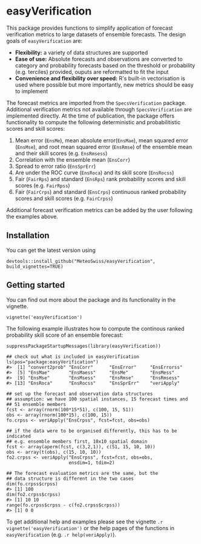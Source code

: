 # easyVerification

This package provides functions to simplify application of forecast verification metrics to large datasets of ensemble forecasts. The design goals of `easyVerification` are:

* __Flexibility:__ a variety of data structures are supported
* __Ease of use:__ Absolute forecasts and observations are converted to category and probability forecasts based on the threshold or probability (e.g. terciles) provided, ouputs are reformatted to fit the input
* __Convenience and flexibility over speed:__ R's built-in vectorisation is used where possible but more importantly, new metrics should be easy to implement

The forecast metrics are imported from the `SpecsVerification` package. Additional verification metrics not available through `SpecsVerification` are implemented directly. At the time of publication, the package offers functionality to compute the following deterministic and probabilitistic scores and skill scores:

1. Mean error (`EnsMe`), mean absolute error(`EnsMae`), mean squared error (`EnsMse`), and root mean squared error (`EnsRmse`) of the ensemble mean and their skill scores (e.g. `EnsRmsess`)
2. Correlation with the ensemble mean (`EnsCorr`)
3. Spread to error ratio (`EnsSprErr`)
4. Are under the ROC curve (`EnsRoca`) and its skill score (`EnsRocss`)
5. Fair (`FairRps`) and standard (`EnsRps`) rank probability scores and skill scores (e.g. `FairRpss`)
6. Fair (`FairCrps`) and standard (`EnsCrps`) continuous ranked probability scores and skill scores (e.g. `FairCrpss`)

Additional forecast verification metrics can be added by the user following the examples above.

## Installation 
You can get the latest version using

```{.r}
devtools::install_github("MeteoSwiss/easyVerification", build_vignettes=TRUE)
```

## Getting started

You can find out more about the package and its functionality in the vignette.


```{.r}
vignette('easyVerification')
```

The following example illustrates how to compute the continous ranked probability skill score of an ensemble forecast:


```{.r}
suppressPackageStartupMessages(library(easyVerification))

## check out what is included in easyVerification
ls(pos="package:easyVerification")
#>  [1] "convert2prob" "EnsCorr"      "EnsError"     "EnsErrorss"  
#>  [5] "EnsMae"       "EnsMaess"     "EnsMe"        "EnsMess"     
#>  [9] "EnsMse"       "EnsMsess"     "EnsRmse"      "EnsRmsess"   
#> [13] "EnsRoca"      "EnsRocss"     "EnsSprErr"    "veriApply"

## set up the forecast and observation data structures
## assumption: we have 100 spatial instances, 15 forecast times and 
## 51 ensemble members
fcst <- array(rnorm(100*15*51), c(100, 15, 51))
obs <- array(rnorm(100*15), c(100, 15))
fo.crpss <- veriApply("EnsCrpss", fcst=fcst, obs=obs)

## if the data were to be organised differently, this has to be indicated
## e.g. ensemble members first, 10x10 spatial domain
fcst <- array(aperm(fcst, c(3,2,1)), c(51, 15, 10, 10))
obs <- array(t(obs), c(15, 10, 10))
fo2.crpss <- veriApply("EnsCrpss", fcst=fcst, obs=obs, 
                       ensdim=1, tdim=2)

## The forecast evaluation metrics are the same, but the 
## data structure is different in the two cases
dim(fo.crpss$crpss)
#> [1] 100
dim(fo2.crpss$crpss)
#> [1] 10 10
range(fo.crpss$crpss - c(fo2.crpss$crpss))
#> [1] 0 0
```

To get additional help and examples please see the vignette `.r vignette('easyVerification')` or the help pages of the functions in `easyVerification` (e.g. `.r help(veriApply)`).

